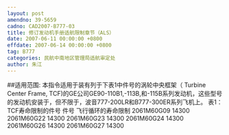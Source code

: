 ```yaml
---
layout: post
amendno: 39-5659
cadno: CAD2007-B777-03
title: 修订发动机手册适航限制章节（ALS）
date: 2007-06-11 00:00:00 +0800
effdate: 2007-06-14 00:00:00 +0800
tag: B777
categories: 民航中南地区管理局适航审定处
author: 朱江
---
```


##适用范围:
本指令适用于装有列于下表1中件号的涡轮中央框架（ Turbine Center Frame, TCF)的GE公司GE90-110B1,-113B,和-115B系列发动机，这些型号的发动机安装于，但不限于，波音777-200LR和B777-300ER系列飞机上。
表1：TCF寿命限制的件号
件号  飞行循环的寿命限制
2061M60G09  14300
2061M60G22  14300
2061M60G23  14300
2061M60G24  14300
2061M60G26  14300
2061M60G27  14300

